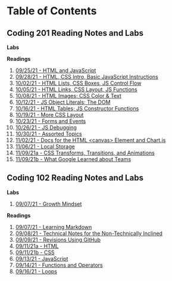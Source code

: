 
# **Table of Contents**

## Coding 201 Reading Notes and Labs

**Labs**

**Readings**
1. [09/25/21 - HTML and JavaScript](class-01.md)
1. [09/28/21 - HTML, CSS Intro, Basic JavaScript Instructions](class-02.md)
1. [10/02/21 - HTML Lists, CSS Boxes, JS Control Flow](class-03.md)
1. [10/05/21 - HTML Links, CSS Layout, JS Functions](class-04.md)
1. [10/08/21 - HTML Images; CSS Color & Text](class-05.md)
1. [10/12/21 - JS Object Literals; The DOM](class-06.md)
1. [10/16/21 - HTML Tables; JS Constructor Functions](class-07.md)
1. [10/19/21 - More CSS Layout](TBD)
1. [10/23/21 - Forms and Events](class-09.md)
1. [10/26/21 - JS Debugging](class-10.md)
1. [10/30/21 - Assorted Topics](TBD)
1. [11/02/21 - Docs for the HTML \<canvas> Element and Chart.js](class-12.md)
1. [11/06/21 - Local Storage](class-13.md)
1. [11/09/21a - CSS Transforms, Transitions, and Animations](class-14a.md)
1. [11/09/21b - What Google Learned about Teams](class-14b.md)


## Coding 102 Reading Notes and Labs

**Labs**
1. [09/07/21 - Growth Mindset](GrowthMindset.md)

**Readings**
1. [09/07/21 - Learning Markdown](LearningMarkdown.md)
1. [09/08/21 - Technical Notes for the Non-Technically Inclined](ClassFor090821.md)
1. [09/09/21 - Revisions Using GitHub](Git.md)
1. [09/11/21a - HTML](HTML.md)
1. [09/11/21b - CSS](CSS.md)
1. [09/13/21 - JavaScript](JavaScript.md)
1. [09/14/21 - Functions and Operators](Functions.md)
1. [09/16/21 - Loops](Loops.md)
